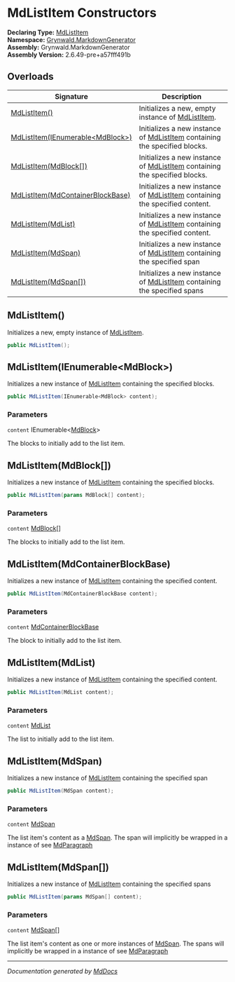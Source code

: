 ﻿<!--  
  <auto-generated>   
    The contents of this file were generated by a tool.  
    Changes to this file may be list if the file is regenerated  
  </auto-generated>   
-->

# MdListItem Constructors

**Declaring Type:** [MdListItem](../index.md)  
**Namespace:** [Grynwald.MarkdownGenerator](../../index.md)  
**Assembly:** Grynwald.MarkdownGenerator  
**Assembly Version:** 2.6.49\-pre+a57fff491b

## Overloads

| Signature                                                           | Description                                                                               |
| ------------------------------------------------------------------- | ----------------------------------------------------------------------------------------- |
| [MdListItem()](#mdlistitem)                                         | Initializes a new, empty instance of [MdListItem](../index.md).                           |
| [MdListItem(IEnumerable\<MdBlock\>)](#mdlistitemienumerablemdblock) | Initializes a new instance of [MdListItem](../index.md) containing the specified blocks.  |
| [MdListItem(MdBlock\[\])](#mdlistitemmdblock)                       | Initializes a new instance of [MdListItem](../index.md) containing the specified blocks.  |
| [MdListItem(MdContainerBlockBase)](#mdlistitemmdcontainerblockbase) | Initializes a new instance of [MdListItem](../index.md) containing the specified content. |
| [MdListItem(MdList)](#mdlistitemmdlist)                             | Initializes a new instance of [MdListItem](../index.md) containing the specified content. |
| [MdListItem(MdSpan)](#mdlistitemmdspan)                             | Initializes a new instance of [MdListItem](../index.md) containing the specified span     |
| [MdListItem(MdSpan\[\])](#mdlistitemmdspan)                         | Initializes a new instance of [MdListItem](../index.md) containing the specified spans    |

## MdListItem()

Initializes a new, empty instance of [MdListItem](../index.md).

```csharp
public MdListItem();
```

## MdListItem(IEnumerable\<MdBlock\>)

Initializes a new instance of [MdListItem](../index.md) containing the specified blocks.

```csharp
public MdListItem(IEnumerable<MdBlock> content);
```

### Parameters

`content`  IEnumerable\<[MdBlock](../../MdBlock/index.md)\>

The blocks to initially add to the list item.

## MdListItem(MdBlock\[\])

Initializes a new instance of [MdListItem](../index.md) containing the specified blocks.

```csharp
public MdListItem(params MdBlock[] content);
```

### Parameters

`content`  [MdBlock](../../MdBlock/index.md)\[\]

The blocks to initially add to the list item.

## MdListItem(MdContainerBlockBase)

Initializes a new instance of [MdListItem](../index.md) containing the specified content.

```csharp
public MdListItem(MdContainerBlockBase content);
```

### Parameters

`content`  [MdContainerBlockBase](../../MdContainerBlockBase/index.md)

The block to initially add to the list item.

## MdListItem(MdList)

Initializes a new instance of [MdListItem](../index.md) containing the specified content.

```csharp
public MdListItem(MdList content);
```

### Parameters

`content`  [MdList](../../MdList/index.md)

The list to initially add to the list item.

## MdListItem(MdSpan)

Initializes a new instance of [MdListItem](../index.md) containing the specified span

```csharp
public MdListItem(MdSpan content);
```

### Parameters

`content`  [MdSpan](../../MdSpan/index.md)

The list item's content as a [MdSpan](../../MdSpan/index.md). The span will implicitly be wrapped in a instance of see [MdParagraph](../../MdParagraph/index.md)

## MdListItem(MdSpan\[\])

Initializes a new instance of [MdListItem](../index.md) containing the specified spans

```csharp
public MdListItem(params MdSpan[] content);
```

### Parameters

`content`  [MdSpan](../../MdSpan/index.md)\[\]

The list item's content as one or more instances of [MdSpan](../../MdSpan/index.md). The spans will implicitly be wrapped in a instance of see [MdParagraph](../../MdParagraph/index.md)

___

*Documentation generated by [MdDocs](https://github.com/ap0llo/mddocs)*
